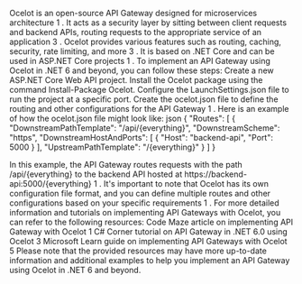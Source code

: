 Ocelot is an open-source API Gateway designed for microservices architecture
1
. It acts as a security layer by sitting between client requests and backend APIs, routing requests to the appropriate service of an application
3
. Ocelot provides various features such as routing, caching, security, rate limiting, and more
3
. It is based on .NET Core and can be used in ASP.NET Core projects
1
.
To implement an API Gateway using Ocelot in .NET 6 and beyond, you can follow these steps:
Create a new ASP.NET Core Web API project.
Install the Ocelot package using the command Install-Package Ocelot.
Configure the LaunchSettings.json file to run the project at a specific port.
Create the ocelot.json file to define the routing and other configurations for the API Gateway
1
.
Here is an example of how the ocelot.json file might look like:
json
{
  "Routes": [
    {
      "DownstreamPathTemplate": "/api/{everything}",
      "DownstreamScheme": "https",
      "DownstreamHostAndPorts": [
        {
          "Host": "backend-api",
          "Port": 5000
        }
      ],
      "UpstreamPathTemplate": "/{everything}"
    }
  ]
}

In this example, the API Gateway routes requests with the path /api/{everything} to the backend API hosted at https://backend-api:5000/{everything} 
1
.
It's important to note that Ocelot has its own configuration file format, and you can define multiple routes and other configurations based on your specific requirements
1
.
For more detailed information and tutorials on implementing API Gateways with Ocelot, you can refer to the following resources:
Code Maze article on implementing API Gateway with Ocelot 
1
C# Corner tutorial on API Gateway in .NET 6.0 using Ocelot 
3
Microsoft Learn guide on implementing API Gateways with Ocelot 
5
Please note that the provided resources may have more up-to-date information and additional examples to help you implement an API Gateway using Ocelot in .NET 6 and beyond.
